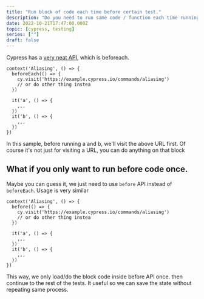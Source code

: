 ```yaml
---
title: "Run block of code each time before certain test."
description: "Do you need to run same code / function each time running a test? We can automate it with beforeach"
date: 2022-10-21T17:47:00.000Z
topic: [cypress, testing]
series: [""]
draft: false
---
```

Cypress has a [very neat API](https://docs.cypress.io/guides/references/bundled-libraries), which is beforeach. 

```
context('Aliasing', () => {
  beforeEach(() => {
    cy.visit('https://example.cypress.io/commands/aliasing')
    // or do other thing instea
  })

  it('a', () => {
    ,,,
  })
  it('b', () => {
    ,,,
  })
})
```

In this sample, before running a and b, we'll visit the above URL first. Of course it's not just for visiting a URL, you can do anything on that block

## What if you only want to run before code once.
Maybe you can guess it, we just need to use `before` API instead of `beforeEach`. Usage is very similar
```
context('Aliasing', () => {
  before(() => {
    cy.visit('https://example.cypress.io/commands/aliasing')
    // or do other thing instea
  })

  it('a', () => {
    ,,,
  })
  it('b', () => {
    ,,,
  })
})
```

This way, we only load/do the block code inside before API once. then continue to the rest of the tests. It useful so we can save the state without repeating same process. 
